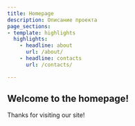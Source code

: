 ```yaml
---
title: Homepage
description: Описание проекта
page_sections:
- template: highlights
  highlights:
    - headline: about
      url: /about/
    - headline: contacts
      url: /contacts/

---
```

## Welcome to the homepage!
Thanks for visiting our site!